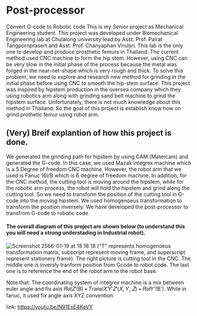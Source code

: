 # Post-processor
Convert G-code to Robotic code
This is my Senior project as Mechanical Engineering student. This project was developed under Biomechanical Engineering lab at Chulalong university lead by Asst. Prof. Pairat Tangpornprasert and Asst. Prof. Chanyaphan Virulsri. This lab is the only one to develop and produce prosthetic femurs in Thailand. The current method used CNC machine to form the hip stem. However, using CNC can be very slow in the initial phase of the process because the metal was forged in the near-net-shape which is very rough and thick. To solve this problem, we need to explore and research new method for grinding in the initial phase before using CNC to smooth the hip-stem surface. This project was inspired by hipstem production in the oversea company which they using robotics arm along with grinding sand belt machine to grind the hipstem surface. Unfortunately, there is not much knowledge about this method in Thailand. So the goal of this project is establish know how on grind prothetic femur using robot arm.
## (Very) Breif explantion of how this project is done.
We generated the grinding path for hipstem by using CAM (Matercam) and generated the G-code. In this case, we used Mazak integrex machine which is a 5 Degree of freedom CNC machine. However, the robot arm that we used is Fanuc 16i/B which is 6 degree of freedom machine. In addition, for the CNC method, the cutting tool is moving around the hipstem, while for the robotic arm process, the robot will hold the hipstem and grind along the cutting tool. So we need to transform the position of the cutting tool in G-code into the moving hipstem. We used homogenoeus transformation to transform the position inversely. We have developed the post-processor to transfrom G-code to robotic code.

#### The overall diagram of this project are shown below (to understand this you will need a strong understading in Industrial robot).
![Screenshot 2566-01-19 at 18 18 18](https://user-images.githubusercontent.com/106228102/213429143-24b293ab-97de-4ce0-89b0-120d597a84f4.png)
("T" represents homogenoeus transformation matrix, subscript represent moving frame, and superscript represent stationery frame). The right picture is cutting tool in the CNC. The middle one is inversly tranform position from Gcode to robot code. The last one is to reference the end of the robot arm to the robot base.

Note that: The coordinating system of integrex machine is a mix between euler angle and fix axis 𝑅𝑜𝑡𝑍′(B) ∗ 𝑇𝑟𝑎𝑛𝑠𝑙𝑋′𝑌′𝑍′(𝑋, 𝑌, 𝑍) ∗ 𝑅𝑜𝑡𝑌′(B'). While in fanuc, it used fix angle axis XYZ convention.

link: https://youtu.be/N91EsE4KeVY
